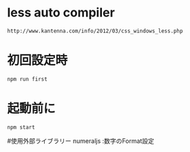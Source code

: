# less auto compiler
`http://www.kantenna.com/info/2012/03/css_windows_less.php`

# 初回設定時
`npm run first`

# 起動前に
`npm start`

#使用外部ライブラリー
numeraljs   :数字のFormat設定
